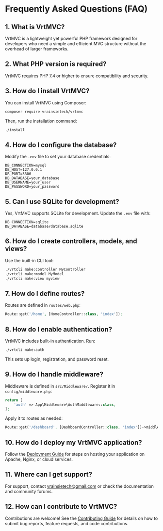 # Frequently Asked Questions (FAQ)

## 1. What is VrtMVC?
VrtMVC is a lightweight yet powerful PHP framework designed for developers who need a simple and efficient MVC structure without the overhead of larger frameworks.

## 2. What PHP version is required?
VrtMVC requires PHP 7.4 or higher to ensure compatibility and security.

## 3. How do I install VrtMVC?
You can install VrtMVC using Composer:
```bash
composer require vrainsietech/vrtmvc
```
Then, run the installation command:
```bash
./install
```

## 4. How do I configure the database?
Modify the `.env` file to set your database credentials:
```
DB_CONNECTION=mysql
DB_HOST=127.0.0.1
DB_PORT=3306
DB_DATABASE=your_database
DB_USERNAME=your_user
DB_PASSWORD=your_password
```

## 5. Can I use SQLite for development?
Yes, VrtMVC supports SQLite for development. Update the `.env` file with:
```
DB_CONNECTION=sqlite
DB_DATABASE=database/database.sqlite
```

## 6. How do I create controllers, models, and views?
Use the built-in CLI tool:
```bash
./vrtcli make:controller MyController
./vrtcli make:model MyModel
./vrtcli make:view myview
```

## 7. How do I define routes?
Routes are defined in `routes/web.php`:
```php
Route::get('/home', [HomeController::class, 'index']);
```

## 8. How do I enable authentication?
VrtMVC includes built-in authentication. Run:
```bash
./vrtcli make:auth
```
This sets up login, registration, and password reset.

## 9. How do I handle middleware?
Middleware is defined in `src/Middleware/`. Register it in `config/middleware.php`:
```php
return [
    'auth' => App\Middleware\AuthMiddleware::class,
];
```
Apply it to routes as needed:
```php
Route::get('/dashboard', [DashboardController::class, 'index'])->middleware('auth');
```

## 10. How do I deploy my VrtMVC application?
Follow the [Deployment Guide](deployment.md) for steps on hosting your application on Apache, Nginx, or cloud services.

## 11. Where can I get support?
For support, contact vrainsietech@gmail.com or check the documentation and community forums.

## 12. How can I contribute to VrtMVC?
Contributions are welcome! See the [Contributing Guide](contributing.md) for details on how to submit bug reports, feature requests, and code contributions.

